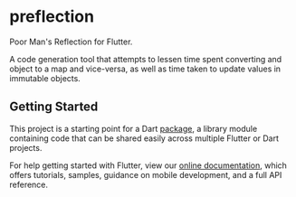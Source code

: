 # preflection

Poor Man's Reflection for Flutter.

A code generation tool that attempts to lessen time spent converting and object to a map and vice-versa, as well as time taken to update values in immutable objects.

## Getting Started

This project is a starting point for a Dart
[package](https://flutter.dev/developing-packages/),
a library module containing code that can be shared easily across
multiple Flutter or Dart projects.

For help getting started with Flutter, view our 
[online documentation](https://flutter.dev/docs), which offers tutorials, 
samples, guidance on mobile development, and a full API reference.
